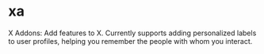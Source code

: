 # xa
X Addons: Add features to X. Currently supports adding personalized labels to user profiles, helping you remember the people with whom you interact.
